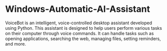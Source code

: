 # Windows-Automatic-AI-Assistant
VoiceBot is an intelligent, voice-controlled desktop assistant developed using Python. This assistant is designed to help users perform various tasks on their computer through voice commands. It can handle tasks such as opening applications, searching the web, managing files, setting reminders, and more. 
